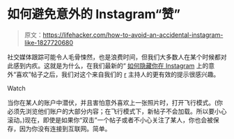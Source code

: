 # 如何避免意外的 Instagram“赞”

> 原文：<https://lifehacker.com/how-to-avoid-an-accidental-instagram-like-1827720680>

社交媒体跟踪可能令人毛骨悚然，也是浪费时间，但我们大多数人在某个时候都对此感到内疚。这就是为什么，在我们最新的“ [如何隐藏你在 Instagram](https://lifehacker.com/how-to-hide-your-accidental-instagram-like-1827683771) 上的意外“喜欢”帖子之后，我们对这个来自我们的 [r](https://kinja.com/kikidoyouloveme) 主持人的更有效的提示很感兴趣。

Watch

当你在某人的账户中潜伏，并且害怕意外喜欢上一张照片时，打开飞行模式。(你必须先浏览他们账户的大部分内容；在飞行模式下，新帖子不会加载。所以要小心滚动。)现在，即使是如果你“双击”一个帖子或者不小心关注了某人，你也会被保存，因为你没有连接到互联网。简单。